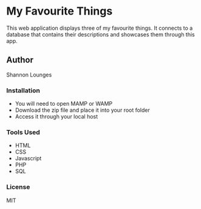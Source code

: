 # My Favourite Things
This web application displays three of my favourite things. It connects to a database that contains their descriptions and showcases them through this app.

## Author
Shannon Lounges

### Installation
- You will need to open MAMP or WAMP
- Download the zip file and place it into your root folder
- Access it through your local host

### Tools Used

-   HTML
-   CSS
-   Javascript
-   PHP
-   SQL

### License

MIT